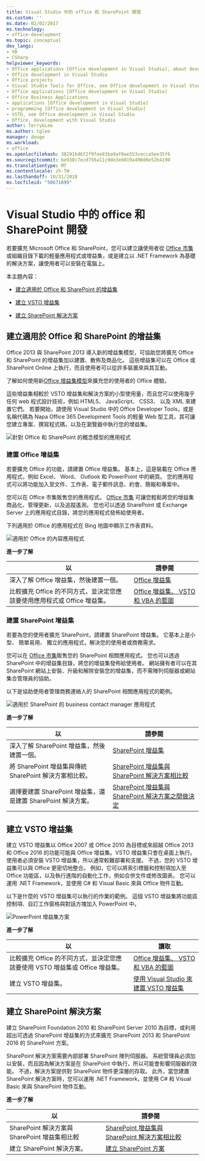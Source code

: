 ```yaml
---
title: Visual Studio 中的 office 和 SharePoint 開發
ms.custom: ''
ms.date: 02/02/2017
ms.technology:
- office-development
ms.topic: conceptual
dev_langs:
- VB
- CSharp
helpviewer_keywords:
- Office applications [Office development in Visual Studio], about developing applications
- Office development in Visual Studio
- Office projects
- Visual Studio Tools for Office, see Office development in Visual Studio
- Office applications [Office development in Visual Studio]
- Office Business Applications
- applications [Office development in Visual Studio]
- programming [Office development in Visual Studio]
- VSTO, see Office development in Visual Studio
- Office, development with Visual Studio
author: TerryGLee
ms.author: tglee
manager: douge
ms.workload:
- office
ms.openlocfilehash: 38291b46f2f9fee83ba9af0ae553cecca5ee35f6
ms.sourcegitcommit: be938c7ecd756a11c9de3e6019a490d0e52b4190
ms.translationtype: MT
ms.contentlocale: zh-TW
ms.lasthandoff: 10/31/2018
ms.locfileid: "50671699"
---
```

# <a name="office-and-sharepoint-development-in-visual-studio"></a>Visual Studio 中的 office 和 SharePoint 開發
  若要擴充 Microsoft Office 和 SharePoint，您可以建立讓使用者從 [Office 市集](https://store.office.com/) 或組織目錄下載的輕量應用程式或增益集，或是建立以 .NET Framework 為基礎的解決方案，讓使用者可以安裝在電腦上。  
  
 本主題內容：  
  
-   [建立適用於 Office 和 SharePoint 的增益集](#Apps)  
  
-   [建立 VSTO 增益集](#Add-ins)  
  
-   [建立 SharePoint 解決方案](#Solutions)  
  
##  <a name="Apps"></a> 建立適用於 Office 和 SharePoint 的增益集  
 Office 2013 與 SharePoint 2013 導入新的增益集模型，可協助您將擴充 Office 和 SharePoint 的增益集加以建置、散佈及商品化。  這些增益集可以在 Office 或 SharePoint Online 上執行，而且使用者可以從許多裝置來與其互動。  
  
 了解如何使用新[Office 增益集模型](/office/dev/add-ins/overview/office-add-ins)來擴充您的使用者的 Office 體驗。  
  
 這些增益集相較於 VSTO 增益集和解決方案的小型使用量，而且您可以使用幾乎任何 web 程式設計技術，例如 HTML5、 JavaScript、 CSS3、 以及 XML 來建置它們。  若要開始，請使用 Visual Studio 中的 Office Developer Tools，或是名稱代碼為 Napa Office 365 Development Tools 的輕量 Web 型工具，其可讓您建立專案、撰寫程式碼，以及在瀏覽器中執行您的增益集。  
  
 ![針對 Office 和 SharePoint 的概念模型的應用程式](../vsto/media/officeandsharepointapps2015.png "Office 和 SharePoint 的概念模型的應用程式")  
  
### <a name="build-an-office-add-in"></a>建置 Office 增益集  
 若要擴充 Office 的功能，請建置 Office 增益集。 基本上，這是裝載在 Office 應用程式，例如 Excel、 Word、 Outlook 和 PowerPoint 中的網頁。 您的應用程式可以將功能加入至文件、工作表、電子郵件訊息、約會、簡報和專案中。  
  
 您可以在 Office 市集販售您的應用程式。  [Office 市集](https://store.office.com/) 可讓您輕鬆將您的增益集商品化、管理更新，以及追蹤遙測。 您也可以透過 SharePoint 或 Exchange Server 上的應用程式目錄，將您的應用程式發佈給使用者。  
  
 下列適用於 Office 的應用程式在 Bing 地圖中顯示工作表資料。  
  
 ![適用於 Office 的內容應用程式](../vsto/media/appforoffice.png "內容適用於 Office 的應用程式")  
  
 **進一步了解**  
  
|以|請參閱|  
|--------|---------|  
|深入了解 Office 增益集，然後建置一個。|[Office 增益集](/office/dev/add-ins/publish/publish)|  
|比較擴充 Office 的不同方式，並決定您應該要使用應用程式或 Office 增益集。|[Office 增益集、 VSTO 和 VBA 的藍圖](https://blogs.msdn.microsoft.com/officeapps/2013/06/18/roadmap-for-apps-for-office-vsto-and-vba/)|  
  
### <a name="build-a-sharepoint-add-in"></a>建置 SharePoint 增益集  
 若要為您的使用者擴充 SharePoint，請建置 SharePoint 增益集。 它基本上是小型、 簡單易用、 獨立的應用程式，解決您的使用者或商務需求。  
  
 您可以在 [Office 市集](https://store.office.com/)販售您的 SharePoint 相關應用程式。 您也可以透過 SharePoint 中的增益集目錄，將您的增益集發佈給使用者。  網站擁有者可以在其 SharePoint 網站上安裝、升級和解除安裝您的增益集，而不需陣列伺服器或網站集合管理員的協助。  
  
 以下是協助使用者管理商務連絡人的 SharePoint 相關應用程式的範例。  
  
 ![適用於 SharePoint 的 business contact manager 應用程式](../vsto/media/appforsharepoint.png "適用於 SharePoint 的 Business contact manager 應用程式")  
  
 **進一步了解**  
  
|以|請參閱|  
|--------|---------|  
|深入了解 SharePoint 增益集，然後建置一個。|[SharePoint 增益集](/sharepoint/dev/sp-add-ins/sharepoint-add-ins)|  
|將 SharePoint 增益集與傳統 SharePoint 解決方案相比較。|[SharePoint 增益集與 SharePoint 解決方案相比較](/sharepoint/dev/general-development/sharepoint-server-application-lifecycle-management)|  
|選擇要建置 SharePoint 增益集，還是建置 SharePoint 解決方案。|[SharePoint 增益集與 SharePoint 解決方案之間做決定](/sharepoint/dev/general-development/sharepoint-server-application-lifecycle-management)|
  
##  <a name="Add-ins"></a> 建立 VSTO 增益集  
 建立 VSTO 增益集以 Office 2007 或 Office 2010 為目標或來超越 Office 2013 和 Office 2016 的功能可能與 Office 增益集。VSTO 增益集只會在桌面上執行。 使用者必須安裝 VSTO 增益集，所以通常較難部署和支援。  不過，您的 VSTO 增益集可以與 Office 更密切地整合。 例如，它可以將索引標籤和控制項加入至 Office 功能區，以及執行進階的自動化工作，例如合併文件或修改圖表。 您可以運用 .NET Framework，並使用 C# 和 Visual Basic 來與 Office 物件互動。  
  
 以下是什麼的 VSTO 增益集可以執行的作業的範例。 這個 VSTO 增益集將功能區控制項、自訂工作窗格與對話方塊加入 PowerPoint 中。  
  
 ![PowerPoint 增益集方案](../vsto/media/powerpointaddin.png "PowerPoint 增益集方案")  
  
 **進一步了解**  
  
|以|讀取|  
|--------|----------|  
|比較擴充 Office 的不同方式，並決定您應該要使用 VSTO 增益集或 Office 增益集。|[Office 增益集、 VSTO 和 VBA 的藍圖](https://blogs.msdn.microsoft.com/officeapps/2013/06/18/roadmap-for-apps-for-office-vsto-and-vba/)|  
|建立 VSTO 增益集。|[使用 Visual Studio 來建置 VSTO 增益集](create-vsto-add-ins-for-office-by-using-visual-studio.md)|  
  
##  <a name="Solutions"></a> 建立 SharePoint 解決方案  
 建立 SharePoint Foundation 2010 和 SharePoint Server 2010 為目標，或利用超出可透過 SharePoint 增益集的方式來擴充 SharePoint 2013 和 SharePoint 2016 的 SharePoint 方案。  
  
 SharePoint 解決方案需要內部部署 SharePoint 陣列伺服器。 系統管理員必須加以安裝，而且因為解決方案是在 SharePoint 中執行，所以可能會影響伺服器的效能。 不過，解決方案提供對 SharePoint 物件更深層的存取。 此外，當您建置 SharePoint 解決方案時，您可以運用 .NET Framework，並使用 C# 和 Visual Basic 來與 SharePoint 物件互動。  
  
 **進一步了解**  
  
|以|請參閱|  
|--------|---------|  
|SharePoint 解決方案與 SharePoint 增益集相比較|[SharePoint 增益集與 SharePoint 解決方案相比較](/sharepoint/dev/general-development/sharepoint-server-application-lifecycle-management)|  
|建立 SharePoint 解決方案。|[建立 SharePoint 方案](../sharepoint/create-sharepoint-solutions.md)|  
  
  
